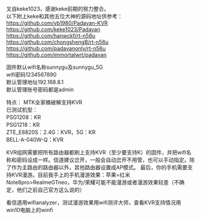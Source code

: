 叉自keke1023，感谢keke前期的努力整合。  
以下附上keke和其他五位大神的源码地址供参考：
https://github.com/vb1980/Padavan-KVR  
https://github.com/keke1023/Padavan  
https://github.com/hanwckf/rt-n56u  
https://github.com/chongshengB/rt-n56u  
https://github.com/padavanonly/rt-n56u  
https://github.com/immortalwrt/padavan

固件默认wifi名称sunnygu及sunnygu_5G  
wifi密码1234567890  
默认管理地址192.168.8.1  
默认管理账号密码都是admin 
  
特点：
MTK全家桶破解支持KVR  
已测试机型：  
PSG1208：KR  
PSG1218：KR  
ZTE_E8820S：2.4G：KVR，5G：KR  
BELL-A-040W-Q：KVR  

KVR组网需要把所有路由器都刷上支持KVR（至少要支持K）的固件，并把wifi名称和密码设成一样。信道建议岔开，一般会自动岔开不用管，也可以手动指定。除了作为主路由的路由器以外，其他路由器设置成AP模式。
最后，你的手机需要支持KVR漫游。目前我手上的手机漫游效果：苹果=红米Note8pro>RealmeGTneo，华为/荣耀可能不能漫游或者漫游效果较差（不确定，他们之前自己官方这么说的）

看信道用wifianalyzer，测试漫游效果用wifi测评大师，查看KVR支持情况用win10电脑上的winfi
  
 
